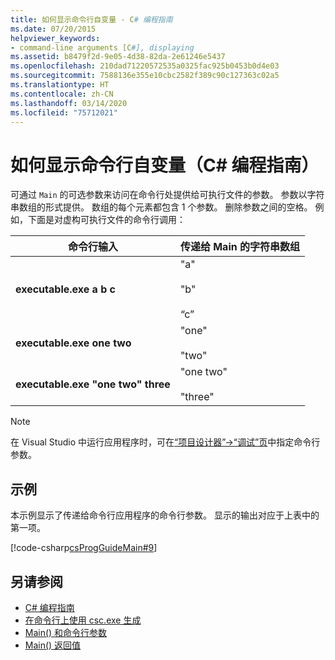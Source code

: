 ```yaml
---
title: 如何显示命令行自变量 - C# 编程指南
ms.date: 07/20/2015
helpviewer_keywords:
- command-line arguments [C#], displaying
ms.assetid: b8479f2d-9e05-4d38-82da-2e61246e5437
ms.openlocfilehash: 210dad71220572535a0325fac925b0453b0d4e03
ms.sourcegitcommit: 7588136e355e10cbc2582f389c90c127363c02a5
ms.translationtype: HT
ms.contentlocale: zh-CN
ms.lasthandoff: 03/14/2020
ms.locfileid: "75712021"
---
```

# <a name="how-to-display-command-line-arguments-c-programming-guide"></a>如何显示命令行自变量（C# 编程指南）
可通过 `Main` 的可选参数来访问在命令行处提供给可执行文件的参数。 参数以字符串数组的形式提供。 数组的每个元素都包含 1 个参数。 删除参数之间的空格。 例如，下面是对虚构可执行文件的命令行调用：  
  
|命令行输入|传递给 Main 的字符串数组|  
|----------------------------|-------------------------------------|  
|**executable.exe a b c**|"a"<br /><br /> "b"<br /><br /> “c”|  
|**executable.exe one two**|"one"<br /><br /> "two"|  
|**executable.exe "one two" three**|"one two"<br /><br /> "three"|  
  
> [!NOTE]
> 在 Visual Studio 中运行应用程序时，可在[“项目设计器”->“调试”页](/visualstudio/ide/reference/debug-page-project-designer)中指定命令行参数。  
  
## <a name="example"></a>示例  
 本示例显示了传递给命令行应用程序的命令行参数。 显示的输出对应于上表中的第一项。  
  
 [!code-csharp[csProgGuideMain#9](~/samples/snippets/csharp/VS_Snippets_VBCSharp/csProgGuideMain/CS/Class1.cs#9)]  
  
## <a name="see-also"></a>另请参阅

- [C# 编程指南](../index.md)
- [在命令行上使用 csc.exe 生成](../../language-reference/compiler-options/command-line-building-with-csc-exe.md)
- [Main() 和命令行参数](./index.md)
- [Main() 返回值](./main-return-values.md)
